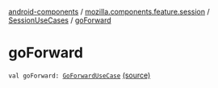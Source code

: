 [android-components](../../index.md) / [mozilla.components.feature.session](../index.md) / [SessionUseCases](index.md) / [goForward](./go-forward.md)

# goForward

`val goForward: `[`GoForwardUseCase`](-go-forward-use-case/index.md) [(source)](https://github.com/mozilla-mobile/android-components/blob/master/components/feature/session/src/main/java/mozilla/components/feature/session/SessionUseCases.kt#L222)